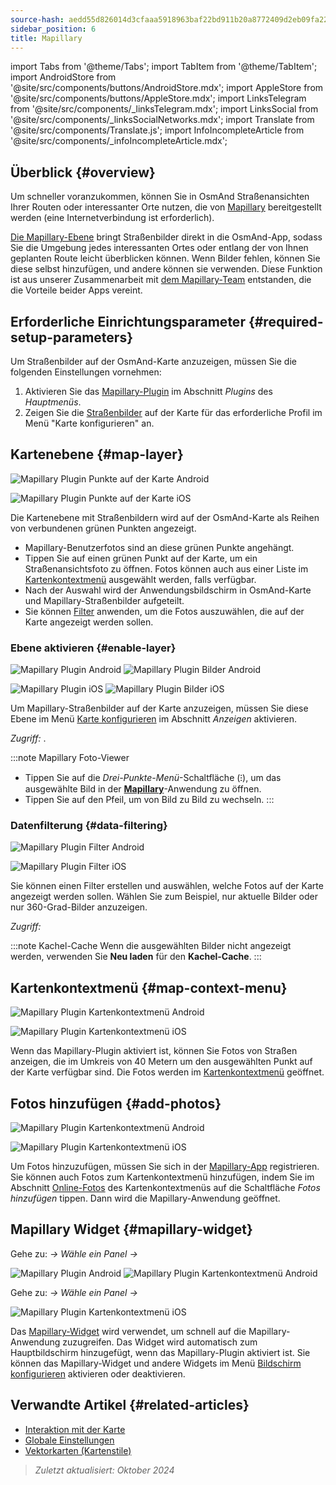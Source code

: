 ```yaml
---
source-hash: aedd55d826014d3cfaaa5918963baf22bd911b20a8772409d2eb09fa220d9c67
sidebar_position: 6
title: Mapillary
---
```

import Tabs from '@theme/Tabs';
import TabItem from '@theme/TabItem';
import AndroidStore from '@site/src/components/buttons/AndroidStore.mdx';
import AppleStore from '@site/src/components/buttons/AppleStore.mdx';
import LinksTelegram from '@site/src/components/_linksTelegram.mdx';
import LinksSocial from '@site/src/components/_linksSocialNetworks.mdx';
import Translate from '@site/src/components/Translate.js';
import InfoIncompleteArticle from '@site/src/components/_infoIncompleteArticle.mdx';



## Überblick {#overview}

Um schneller voranzukommen, können Sie in OsmAnd Straßenansichten Ihrer Routen oder interessanter Orte nutzen, die von [Mapillary](https://www.mapillary.com/) bereitgestellt werden (eine Internetverbindung ist erforderlich).

[Die Mapillary-Ebene](https://www.mapillary.com/) bringt Straßenbilder direkt in die OsmAnd-App, sodass Sie die Umgebung jedes interessanten Ortes oder entlang der von Ihnen geplanten Route leicht überblicken können. Wenn Bilder fehlen, können Sie diese selbst hinzufügen, und andere können sie verwenden. Diese Funktion ist aus unserer Zusammenarbeit mit [dem Mapillary-Team](https://www.mapillary.com/about) entstanden, die die Vorteile beider Apps vereint.


## Erforderliche Einrichtungsparameter {#required-setup-parameters}

Um Straßenbilder auf der OsmAnd-Karte anzuzeigen, müssen Sie die folgenden Einstellungen vornehmen:

1. Aktivieren Sie das [Mapillary-Plugin](../plugins/#enable--disable) im Abschnitt *Plugins* des *Hauptmenüs*.
2. Zeigen Sie die [Straßenbilder](#enable-layer) auf der Karte für das erforderliche Profil im Menü "Karte konfigurieren" an.


## Kartenebene {#map-layer}

<Tabs groupId="operating-systems" queryString="current-os">

<TabItem value="android" label="Android">

![Mapillary Plugin Punkte auf der Karte Android](@site/static/img/plugins/mapillary/mapillary_plugin_points_android.png)

</TabItem>

<TabItem value="ios" label="iOS">

![Mapillary Plugin Punkte auf der Karte iOS](@site/static/img/plugins/mapillary/mapillary_plugin_points_ios.png)

</TabItem>

</Tabs>

Die Kartenebene mit Straßenbildern wird auf der OsmAnd-Karte als Reihen von verbundenen grünen Punkten angezeigt.

- Mapillary-Benutzerfotos sind an diese grünen Punkte angehängt.
- Tippen Sie auf einen grünen Punkt auf der Karte, um ein Straßenansichtsfoto zu öffnen. Fotos können auch aus einer Liste im [Kartenkontextmenü](#map-context-menu) ausgewählt werden, falls verfügbar.
- Nach der Auswahl wird der Anwendungsbildschirm in OsmAnd-Karte und Mapillary-Straßenbilder aufgeteilt.
- Sie können [Filter](#data-filtering) anwenden, um die Fotos auszuwählen, die auf der Karte angezeigt werden sollen.


### Ebene aktivieren {#enable-layer}

<Tabs groupId="operating-systems" queryString="current-os">

<TabItem value="android" label="Android">

![Mapillary Plugin Android](@site/static/img/plugins/mapillary/mapilary_enable_layer_1_andr.png) ![Mapillary Plugin Bilder Android](@site/static/img/plugins/mapillary/mapilary_enable_layer_2_andr.png)

</TabItem>

<TabItem value="ios" label="iOS">

![Mapillary Plugin iOS](@site/static/img/plugins/mapillary/Mapilary_street_level_imagery_ios.png) ![Mapillary Plugin Bilder iOS](@site/static/img/plugins/mapillary/mapillary_plugin_images_ios.png)

</TabItem>

</Tabs>

Um Mapillary-Straßenbilder auf der Karte anzuzeigen, müssen Sie diese Ebene im Menü [Karte konfigurieren](../map/configure-map-menu.md) im Abschnitt *Anzeigen* aktivieren.

*Zugriff: <Translate ids="shared_string_menu,configure_map,street_level_imagery"/>*.

:::note Mapillary Foto-Viewer

- Tippen Sie auf die *Drei-Punkte-Menü*-Schaltfläche (&#8285;), um das ausgewählte Bild in der [**Mapillary**](https://www.mapillary.com/mobile-apps)-Anwendung zu öffnen.
- Tippen Sie auf den Pfeil, um von Bild zu Bild zu wechseln.
:::


### Datenfilterung {#data-filtering}

<Tabs groupId="operating-systems" queryString="current-os">

<TabItem value="android" label="Android">

![Mapillary Plugin Filter Android](@site/static/img/plugins/mapillary/mapillary_config_map_filter_andr.png)

</TabItem>

<TabItem value="ios" label="iOS">

![Mapillary Plugin Filter iOS](@site/static/img/plugins/mapillary/mapillary_plugin_filter_ios.png)

</TabItem>

</Tabs>

Sie können einen Filter erstellen und auswählen, welche Fotos auf der Karte angezeigt werden sollen. Wählen Sie zum Beispiel, nur aktuelle Bilder oder nur 360-Grad-Bilder anzuzeigen.

*Zugriff: <Translate ids="shared_string_menu,configure_map,street_level_imagery"/>*

:::note Kachel-Cache
Wenn die ausgewählten Bilder nicht angezeigt werden, verwenden Sie **Neu laden** für den **Kachel-Cache**.
:::


## Kartenkontextmenü {#map-context-menu}

<Tabs groupId="operating-systems" queryString="current-os">

<TabItem value="android" label="Android">

![Mapillary Plugin Kartenkontextmenü Android](@site/static/img/plugins/mapillary/mapillary_plugin_context_menu_android.png)

</TabItem>

<TabItem value="ios" label="iOS">

![Mapillary Plugin Kartenkontextmenü iOS](@site/static/img/plugins/mapillary/mapillary_plugin_context_menu_ios.png)

</TabItem>

</Tabs>

Wenn das Mapillary-Plugin aktiviert ist, können Sie Fotos von Straßen anzeigen, die im Umkreis von 40 Metern um den ausgewählten Punkt auf der Karte verfügbar sind. Die Fotos werden im [Kartenkontextmenü](../map/map-context-menu.md#online-photos) geöffnet.


## Fotos hinzufügen {#add-photos}

<Tabs groupId="operating-systems" queryString="current-os">

<TabItem value="android" label="Android">

![Mapillary Plugin Kartenkontextmenü Android](@site/static/img/plugins/mapillary/mapillary_add_photos_andr.png)

</TabItem>

<TabItem value="ios" label="iOS">

![Mapillary Plugin Kartenkontextmenü iOS](@site/static/img/plugins/mapillary/mapillary_add_photos_ios.png)

</TabItem>

</Tabs>

Um Fotos hinzuzufügen, müssen Sie sich in der [Mapillary-App](https://www.mapillary.com/mobile-apps) registrieren. Sie können auch Fotos zum Kartenkontextmenü hinzufügen, indem Sie im Abschnitt [Online-Fotos](../map/map-context-menu.md#online-photos) des Kartenkontextmenüs auf die Schaltfläche *Fotos hinzufügen* tippen. Dann wird die Mapillary-Anwendung geöffnet.


## Mapillary Widget {#mapillary-widget}

<Tabs groupId="operating-systems" queryString="current-os">

<TabItem value="android" label="Android">

Gehe zu: *<Translate android="true" ids="shared_string_menu,map_widget_config,shared_string_widgets"/> → Wähle ein Panel → <Translate android="true" ids="mapillary"/>*

![Mapillary Plugin Android](@site/static/img/plugins/mapillary/mapillary_widget_1_andr.png) ![Mapillary Plugin Kartenkontextmenü Android](@site/static/img/plugins/mapillary/mapillary_widget_2_andr.png)

</TabItem>

<TabItem value="ios" label="iOS">

Gehe zu: *<Translate ios="true" ids="shared_string_menu,layer_map_appearance,shared_string_widgets"/> → Wähle ein Panel → <Translate ios="true" ids="mapillary"/>*

![Mapillary Plugin Kartenkontextmenü iOS](@site/static/img/plugins/mapillary/mapillary_app_activation_ios.png)

</TabItem>

</Tabs>

Das [Mapillary-Widget](../widgets/info-widgets.md#mapillary-widget) wird verwendet, um schnell auf die Mapillary-Anwendung zuzugreifen. Das Widget wird automatisch zum Hauptbildschirm hinzugefügt, wenn das Mapillary-Plugin aktiviert ist. Sie können das Mapillary-Widget und andere Widgets im Menü [Bildschirm konfigurieren](../widgets/configure-screen.md) aktivieren oder deaktivieren.


## Verwandte Artikel {#related-articles}

- [Interaktion mit der Karte](../../user/map/interact-with-map.md)
- [Globale Einstellungen](../../user/personal/global-settings.md)
- [Vektorkarten (Kartenstile)](../../user/map/vector-maps.md)

> *Zuletzt aktualisiert: Oktober 2024*